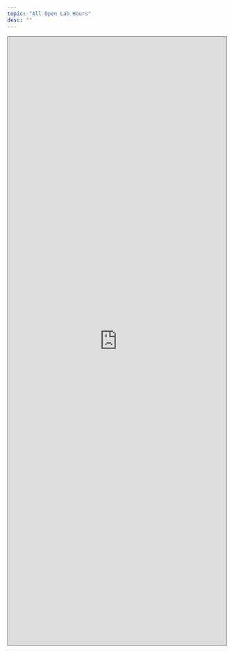 ```yaml
---
topic: "All Open Lab Hours"
desc: ""
---
```


<style>
     iframe { width: 100%; height: 1400px; }
</style>


<iframe src="https://calendar.google.com/calendar/embed?height=600&wkst=1&bgcolor=%23ffffff&ctz=America%2FLos_Angeles&mode=WEEK&src=Y19jNzc4ODQ5M2QyZTQyNDk5MmM1YTIzOTNkZWYzMTY2MmJiMmNjYzM5Y2NkMDNlNTFkYTYxNTEwZjk2NWY3MWUzQGdyb3VwLmNhbGVuZGFyLmdvb2dsZS5jb20&src=Y181NjVmNmM2Y2ZlYzE5MDliNWI2OWU3YTM1N2YyMDU5YTdmNGQwNjMwZjNjMDY5ZmIzM2IyNDFiZTIzMWE3OWE2QGdyb3VwLmNhbGVuZGFyLmdvb2dsZS5jb20&color=%239E69AF&color=%23AD1457" style="border:solid 1px #777" width="800" height="600" frameborder="0" scrolling="no"></iframe>
